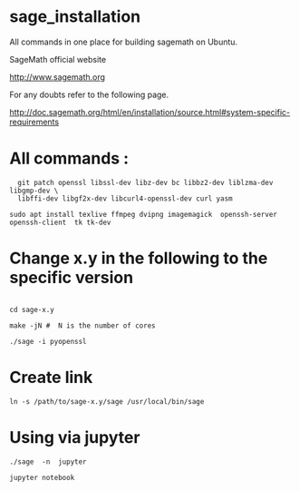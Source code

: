 # sage_installation
All commands  in one place for building sagemath on Ubuntu.  


SageMath official website

http://www.sagemath.org

For any  doubts  refer to the following  page.

http://doc.sagemath.org/html/en/installation/source.html#system-specific-requirements


# All commands  :


```sudo apt-get install binutils pixz gcc g++ gfortran make m4 perl tar \
  git patch openssl libssl-dev libz-dev bc libbz2-dev liblzma-dev libgmp-dev \
  libffi-dev libgf2x-dev libcurl4-openssl-dev curl yasm

sudo apt install texlive ffmpeg dvipng imagemagick  openssh-server openssh-client  tk tk-dev
```


# Change x.y in the following to the specific version


```tar xvf sage-x.y.tar

cd sage-x.y

make -jN #  N is the number of cores

./sage -i pyopenssl
```

# Create link 

```
ln -s /path/to/sage-x.y/sage /usr/local/bin/sage

```

# Using  via jupyter

```
./sage  -n  jupyter

jupyter notebook

```

